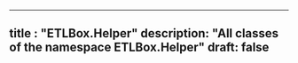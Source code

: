 
---
title : "ETLBox.Helper"
description: "All classes of the namespace ETLBox.Helper"
draft: false
---
